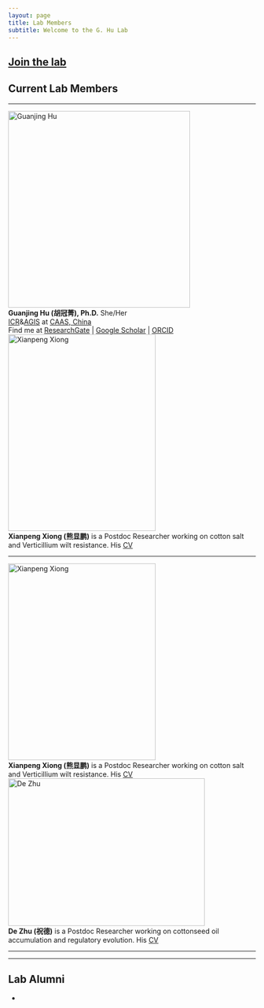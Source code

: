 ```yaml
---
layout: page
title: Lab Members
subtitle: Welcome to the G. Hu Lab
---
```



## [Join the lab](/positions)

## Current Lab Members

-----

<div class="responsive">
  <div class="img">
    <a target="_blank">
      <img src="/img/profile.jpg" alt="Guanjing Hu" width="370" height="400" >
    </a>
  </div>
</div>

<div class="responsive">
<b>Guanjing Hu (胡冠菁), Ph.D.</b> She/Her
<br><a href="http://cri.caas.cn/en/aboutccri/index.htm">ICR</a>&<a href="http://agis.caas.cn/en/research/principalinvestigator/253199.htm">AGIS</a> at <a href="http://www.caas.cn/en/">CAAS, China</a>
<br>Find me at <a href="https://www.researchgate.net/profile/Guanjing-Hu">ResearchGate</a> | <a href="https://scholar.google.com/citations?user=6PMcbdoAAAAJ&hl=en">Google Scholar</a> | <a href="https://orcid.org/0000-0001-8552-7394">ORCID</a> 
</div>

<div class="responsive">
  <div class="img">
    <a target="_blank">
      <img src="/img/xxp.jpg" alt="Xianpeng Xiong" width="300" height="400">
    </a>
  </div>
</div>

<div class="responsive">
<b>Xianpeng Xiong (熊显鹏)</b> is a Postdoc Researcher working on cotton salt and Verticillium wilt resistance. His <a href="/CV_xxiong.pdf">CV</a>
</div>

<div class="clearfix"></div>

------------

<div class="responsive">
  <div class="img">
    <a target="_blank">
      <img src="/img/xxp.jpg" alt="Xianpeng Xiong" width="300" height="400">
    </a>
  </div>
</div>

<div class="responsive">
<b>Xianpeng Xiong (熊显鹏)</b> is a Postdoc Researcher working on cotton salt and Verticillium wilt resistance. His <a href="/CV_xxiong.pdf">CV</a>
</div>

<div class="responsive">
  <div class="img">
    <a target="_blank">
      <img src="/img/zd.jpg" alt="De Zhu" width="400" height="300">
    </a>
  </div>
</div>

<div class="responsive">
<b>De Zhu (祝德)</b> is a Postdoc Researcher working on cottonseed oil accumulation and regulatory evolution. His <a href="/CV_dzhu.pdf">CV</a>
</div>

<div class="clearfix"></div>

------------

-------------------------

## Lab Alumni

- 
